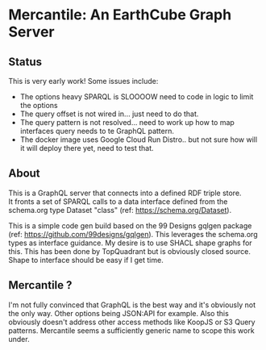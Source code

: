 # Mercantile:  An EarthCube Graph Server

## Status
This is very early work!  Some issues include:

* The options heavy SPARQL is SLOOOOW   need to code in logic to limit the options 
* The query offset is not wired in...  just need to do that. 
* The query pattern is not resolved...  need to work up how to map interfaces query 
needs to te GraphQL pattern. 
* The docker image uses Google Cloud Run Distro..  but not sure how will it will deploy there yet, 
need to test that. 

## About
This is a GraphQL server that connects into a defined RDF triple store.  
It fronts a set of SPARQL calls to a data interface defined from the
schema.org type Dataset "class" (ref: https://schema.org/Dataset).  

This is a simple code gen build based on the 99 Designs gqlgen package
(ref: https://github.com/99designs/gqlgen).    This leverages the 
schema.org types as interface guidance.  My desire is to use SHACL shape
graphs for this.  This has been done by TopQuadrant but is obviously 
closed source.  Shape to interface should be easy if I get time.  

## Mercantile ?
I'm not fully convinced that GraphQL is the best way and it's obviously 
not the only way.  Other options 
being JSON:API for example.  Also this obviously doesn't address other 
access methods like KoopJS or S3 Query patterns.  Mercantile seems a 
sufficiently generic name to scope this work under.  
